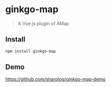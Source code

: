 # ginkgo-map

> A Vue.js plugin of AMap

## Install

``` bash
npm install ginkgo-map
```

## Demo

https://github.com/sharplog/ginkgo-map-demo
